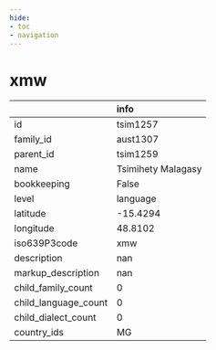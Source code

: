 ```yaml
---
hide:
- toc
- navigation
---
```

# xmw
|                      | info               |
|:---------------------|:-------------------|
| id                   | tsim1257           |
| family_id            | aust1307           |
| parent_id            | tsim1259           |
| name                 | Tsimihety Malagasy |
| bookkeeping          | False              |
| level                | language           |
| latitude             | -15.4294           |
| longitude            | 48.8102            |
| iso639P3code         | xmw                |
| description          | nan                |
| markup_description   | nan                |
| child_family_count   | 0                  |
| child_language_count | 0                  |
| child_dialect_count  | 0                  |
| country_ids          | MG                 |
